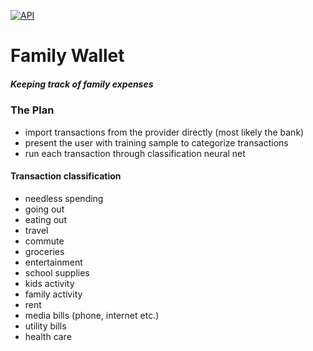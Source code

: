 [![API](https://github.com/ArchangelDesign/family-wallet/actions/workflows/api.yml/badge.svg)](https://github.com/ArchangelDesign/family-wallet/actions/workflows/api.yml)

# Family Wallet
##### Keeping track of family expenses

### The Plan
- import transactions from the provider directly (most likely the bank)
- present the user with training sample to categorize transactions
- run each transaction through classification neural net

#### Transaction classification
- needless spending
- going out
- eating out
- travel
- commute
- groceries
- entertainment
- school supplies
- kids activity
- family activity
- rent
- media bills (phone, internet etc.)
- utility bills
- health care